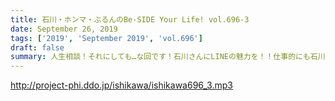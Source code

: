 ```yaml
---
title: 石川・ホンマ・ぶるんのBe-SIDE Your Life! vol.696-3
date: September 26, 2019
tags: ['2019', 'September 2019', 'vol.696']
draft: false
summary: 人生相談！それにしても…な回です！石川さんにLINEの魅力を！！仕事的にも石川さんにLINEをやって欲しいのです！！！MIURA
---
```


http://project-phi.ddo.jp/ishikawa/ishikawa696_3.mp3